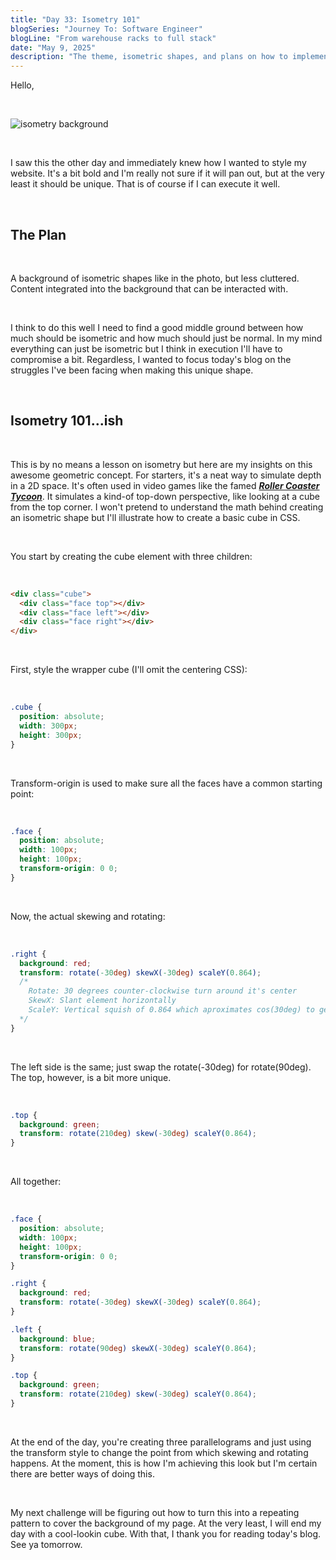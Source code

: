 ```yaml
---
title: "Day 33: Isometry 101"
blogSeries: "Journey To: Software Engineer"
blogLine: "From warehouse racks to full stack"
date: "May 9, 2025"
description: "The theme, isometric shapes, and plans on how to implement."
---
```


Hello,

<br>

![isometry background](/images/isometry-image.png)

<br>

I saw this the other day and immediately knew how I wanted to style my website. It's a bit bold and I'm really not sure if it will pan out, but at the very least it should be unique. That is of course if I can execute it well.

<br>

## The Plan

<br>

A background of isometric shapes like in the photo, but less cluttered. Content integrated into the background that can be interacted with.

<br>

I think to do this well I need to find a good middle ground between how much should be isometric and how much should just be normal. In my mind everything can just be isometric but I think in execution I'll have to compromise a bit. Regardless, I wanted to focus today's blog on the struggles I've been facing when making this unique shape.

<br>

## Isometry 101...ish

<br>

This is by no means a lesson on isometry but here are my insights on this awesome geometric concept. For starters, it's a neat way to simulate depth in a 2D space. It's often used in video games like the famed **_[Roller Coaster Tycoon](https://atari.com/pages/rollercoaster-tycoon?srsltid=AfmBOornh-GToqIeVkY0FwRx08O29HLDxpFQpQAcnbFHXbOGYCGNhu8v)_**. It simulates a kind-of top-down perspective, like looking at a cube from the top corner.
I won't pretend to understand the math behind creating an isometric shape but I'll illustrate how to create a basic cube in CSS.

<br>

You start by creating the cube element with three children:

<br>

```html
<div class="cube">
  <div class="face top"></div>
  <div class="face left"></div>
  <div class="face right"></div>
</div>
```

<br>

First, style the wrapper cube (I'll omit the centering CSS):

<br>

```css
.cube {
  position: absolute;
  width: 300px;
  height: 300px;
}
```

<br>

Transform-origin is used to make sure all the faces have a common starting point:

<br>

```css
.face {
  position: absolute;
  width: 100px;
  height: 100px;
  transform-origin: 0 0;
}
```

<br>

Now, the actual skewing and rotating:

<br>

```css
.right {
  background: red;
  transform: rotate(-30deg) skewX(-30deg) scaleY(0.864);
  /*
    Rotate: 30 degrees counter-clockwise turn around it's center
    SkewX: Slant element horizontally
    ScaleY: Vertical squish of 0.864 which aproximates cos(30deg) to get the approximate height for an isometric view
  */
}
```

<br>

The left side is the same; just swap the rotate(-30deg) for rotate(90deg). The top, however, is a bit more unique.

<br>

```css
.top {
  background: green;
  transform: rotate(210deg) skew(-30deg) scaleY(0.864);
}
```

<br>

All together:

<br>

```css
.face {
  position: absolute;
  width: 100px;
  height: 100px;
  transform-origin: 0 0;
}

.right {
  background: red;
  transform: rotate(-30deg) skewX(-30deg) scaleY(0.864);
}

.left {
  background: blue;
  transform: rotate(90deg) skewX(-30deg) scaleY(0.864);
}

.top {
  background: green;
  transform: rotate(210deg) skew(-30deg) scaleY(0.864);
}
```

<br>

At the end of the day, you're creating three parallelograms and just using the transform style to change the point from which skewing and rotating happens. At the moment, this is how I'm achieving this look but I'm certain there are better ways of doing this.

<br>

My next challenge will be figuring out how to turn this into a repeating pattern to cover the background of my page. At the very least, I will end my day with a cool-lookin cube. With that, I thank you for reading today's blog. See ya tomorrow.
